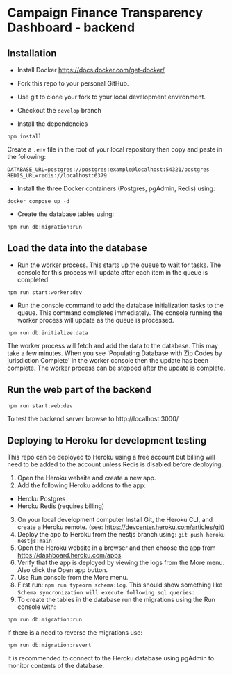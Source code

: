 # Campaign Finance Transparency Dashboard - backend

## Installation
- Install Docker https://docs.docker.com/get-docker/

- Fork this repo to your personal GitHub.

- Use git to clone your fork to your local development environment.

- Checkout the ```develop``` branch

- Install the dependencies  
```
npm install
```

Create a ``.env`` file in the root of your local repository then copy and paste in the following:
```
DATABASE_URL=postgres://postgres:example@localhost:54321/postgres
REDIS_URL=redis://localhost:6379
```

- Install the three Docker containers (Postgres, pgAdmin, Redis) using:
```
docker compose up -d
```

- Create the database tables using:
``` 
npm run db:migration:run
```

## Load the data into the database

- Run the worker process. This starts up the queue to wait for tasks. The console for this process will update after each item in the queue is completed.
```
npm run start:worker:dev
```

- Run the console command to add the database initialization tasks to the queue. This command completes immediately. The console running the worker process will update as the queue is processed.
```
npm run db:initialize:data
```

The worker process will fetch and add the data to the database. This may take a few minutes. When you see 'Populating Database with Zip Codes by jurisdiction Complete' in the worker console then the update has been complete. The worker process can be stopped after the update is complete.


## Run the web part of the backend

```
npm run start:web:dev
```

To test the backend server browse to http://localhost:3000/


<!-- ## View the database in pgAdmin
The docker containers need to be running to access pgAdmin.
From a browser go to http://localhost:5050/
Login to pgAdmin with:
Username: admin@admin.com
Pasword: admin

Create a connection to the database in pgAdmin
... not yet available  -->

## Deploying to Heroku for development testing
This repo can be deployed to Heroku using a free account but billing will need to be added to the account unless Redis is disabled before deploying.

1. Open the Heroku website and create a new app.
2. Add the following Heroku addons to the app:
* Heroku Postgres 
* Heroku Redis (requires billing)
3. On your local development computer Install Git, the Heroku CLI, and create a Heroku remote. (see: https://devcenter.heroku.com/articles/git)
4. Deploy the app to Heroku from the nestjs branch using: `git push heroku nestjs:main `
5. Open the Heroku website in a browser and then choose the app from https://dashboard.heroku.com/apps.
6. Verify that the app is deployed by viewing the logs from the More menu. Also click the Open app button.
7. Use Run console from the More menu.
8. First run: `npm run typeorm schema:log`.  This should show something like `Schema syncronization will execute following sql queries:`
9. To create  the tables in the database run the migrations using the Run console with: 
``` 
npm run db:migration:run
```
If there is a need to reverse the migrations use:
```
npm run db:migration:revert
```
It is recommended to connect to the Heroku database using pgAdmin to monitor contents of the database.
